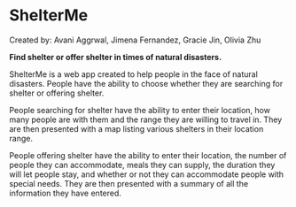 # ShelterMe
Created by: Avani Aggrwal, Jimena Fernandez, Gracie Jin, Olivia Zhu

**Find shelter or offer shelter in times of natural disasters.**

ShelterMe is a web app created to help people in the face of natural disasters. People have the ability to choose whether they are searching for shelter or offering shelter. 

People searching for shelter have the ability to enter their location, how many people are with them and the range they are willing to travel in. They are then presented with a map listing various shelters in their location range.

People offering shelter have the ability to enter their location, the number of people they can accommodate, meals they can supply, the duration they will let people stay, and whether or not they can accommodate people with special needs. They are then presented with a summary of all the information they have entered. 
